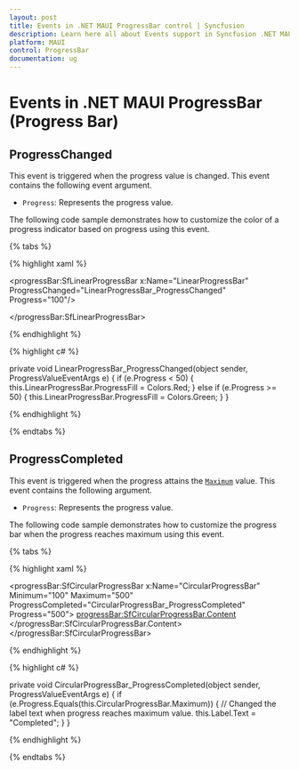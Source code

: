 ```yaml
---
layout: post
title: Events in .NET MAUI ProgressBar control | Syncfusion
description: Learn here all about Events support in Syncfusion .NET MAUI ProgressBar control, its elements and more.
platform: MAUI
control: ProgressBar
documentation: ug
---
```


# Events in .NET MAUI ProgressBar (Progress Bar)

## ProgressChanged

This event is triggered when the progress value is changed. This event contains the following event argument.

* `Progress`: Represents the progress value.

The following code sample demonstrates how to customize the color of a progress indicator based on progress using this event. 

{% tabs %} 

{% highlight xaml %}

<progressBar:SfLinearProgressBar x:Name="LinearProgressBar" 
                                 ProgressChanged="LinearProgressBar_ProgressChanged" 
                                 Progress="100"/>

</progressBar:SfLinearProgressBar>

{% endhighlight %}

{% highlight c# %}

private void LinearProgressBar_ProgressChanged(object sender, ProgressValueEventArgs e)
{
    if (e.Progress < 50)
    {
        this.LinearProgressBar.ProgressFill = Colors.Red;
    }
    else if (e.Progress >= 50)
    {
        this.LinearProgressBar.ProgressFill = Colors.Green;
    }
}

{% endhighlight %}

{% endtabs %} 

## ProgressCompleted

This event is triggered when the progress attains the [`Maximum`]() value. This event contains the following argument.

* `Progress`: Represents the progress value.

The following code sample demonstrates how to customize the progress bar when the progress reaches maximum using this event. 

{% tabs %} 

{% highlight xaml %}

<progressBar:SfCircularProgressBar x:Name="CircularProgressBar" 
                                   Minimum="100" 
                                   Maximum="500" 
                                   ProgressCompleted="CircularProgressBar_ProgressCompleted" 
                                   Progress="500">
    <progressBar:SfCircularProgressBar.Content>
        <Grid WidthRequest="150">
            <Label Text="Start" 
                   FontSize="15" 
                   x:Name="Label" 
                   HorizontalTextAlignment="Center" 
                   VerticalTextAlignment="Center"></Label>
        </Grid>
    </progressBar:SfCircularProgressBar.Content>
</progressBar:SfCircularProgressBar>

{% endhighlight %}

{% highlight c# %}

private void CircularProgressBar_ProgressCompleted(object sender, ProgressValueEventArgs e)
{
    if (e.Progress.Equals(this.CircularProgressBar.Maximum))
    {
        // Changed the label text when progress reaches maximum value.
        this.Label.Text = "Completed";
    }
}

{% endhighlight %}

{% endtabs %} 
